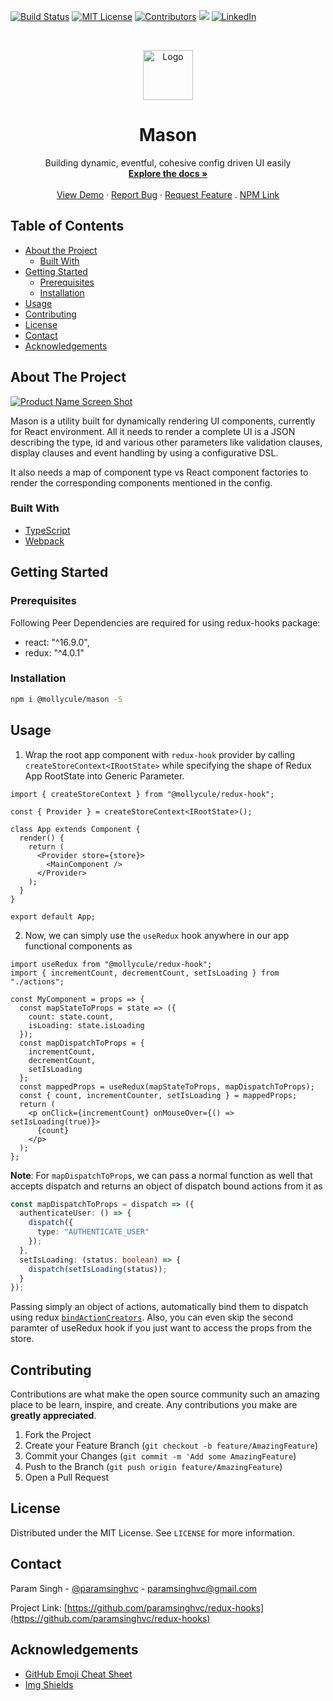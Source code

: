 <!-- PROJECT SHIELDS -->

[![Build Status][build-shield]]()
[![MIT License][license-shield]][license-url]
[![Contributors][contributors-shield]]()
<img src="https://img.badgesize.io/paramsinghvc/mason/master/dist/index.js?style=for-the-badge&compression=gzip&label=gzip+size&max=3000&softmax=2000">
[![LinkedIn][linkedin-shield]][linkedin-url]

<!-- PROJECT LOGO -->
<br />
<p align="center">
  <a href="https://github.com/paramsinghvc/redux-hooks">
    <img src="https://user-images.githubusercontent.com/4329912/59576593-06a31000-90de-11e9-9187-2abbd4009ba4.png" alt="Logo" width="80" height="80">
  </a>

  <h1 align="center">Mason</h1>

  <p align="center">
    Building dynamic, eventful, cohesive config driven UI easily
    <br />
    <a href="https://www.npmjs.com/package/@mollycule/redux-hook"><strong>Explore the docs »</strong></a>
    <br />
    <br />
    <a href="https://codesandbox.io/s/typescript-redux-3bb54?fontsize=14">View Demo</a>
    ·
    <a href="https://github.com/paramsinghvc/redux-hooks/issues">Report Bug</a>
    ·
    <a href="https://github.com/paramsinghvc/redux-hooks/issues">Request Feature</a>
    .
    <a href="https://www.npmjs.com/package/@mollycule/redux-hook">NPM Link</a>
  </p>
</p>

<!-- TABLE OF CONTENTS -->

## Table of Contents

- [About the Project](#about-the-project)
  - [Built With](#built-with)
- [Getting Started](#getting-started)
  - [Prerequisites](#prerequisites)
  - [Installation](#installation)
- [Usage](#usage)
- [Contributing](#contributing)
- [License](#license)
- [Contact](#contact)
- [Acknowledgements](#acknowledgements)

<!-- ABOUT THE PROJECT -->

## About The Project

[![Product Name Screen Shot][product-screenshot]](https://example.com)

Mason is a utility built for dynamically rendering UI components, currently for React environment. All it needs to render a complete UI is a JSON describing the type, id and various other parameters like validation clauses, display clauses and event handling by using a configurative DSL.

It also needs a map of component type vs React component factories to render the corresponding components mentioned in the config.

### Built With

- [TypeScript](https://www.typescriptlang.org/)
- [Webpack](https://webpack.js.org/)

<!-- GETTING STARTED -->

## Getting Started

### Prerequisites

Following Peer Dependencies are required for using redux-hooks package:

- react: "^16.9.0",
- redux: "^4.0.1"

### Installation

```sh
npm i @mollycule/mason -S
```

<!-- USAGE EXAMPLES -->

## Usage

1. Wrap the root app component with `redux-hook` provider by calling `createStoreContext<IRootState>` while specifying the shape of Redux App RootState into Generic Parameter.

```tsx
import { createStoreContext } from "@mollycule/redux-hook";

const { Provider } = createStoreContext<IRootState>();

class App extends Component {
  render() {
    return (
      <Provider store={store}>
        <MainComponent />
      </Provider>
    );
  }
}

export default App;
```

2. Now, we can simply use the `useRedux` hook anywhere in our app functional components as

```tsx
import useRedux from "@mollycule/redux-hook";
import { incrementCount, decrementCount, setIsLoading } from "./actions";

const MyComponent = props => {
  const mapStateToProps = state => ({
    count: state.count,
    isLoading: state.isLoading
  });
  const mapDispatchToProps = {
    incrementCount,
    decrementCount,
    setIsLoading
  };
  const mappedProps = useRedux(mapStateToProps, mapDispatchToProps);
  const { count, incrementCounter, setIsLoading } = mappedProps;
  return (
    <p onClick={incrementCount} onMouseOver={() => setIsLoading(true)}>
      {count}
    </p>
  );
};
```

**Note**: For `mapDispatchToProps`, we can pass a normal function as well that accepts dispatch and returns an object of dispatch bound actions from it as

```ts
const mapDispatchToProps = dispatch => ({
  authenticateUser: () => {
    dispatch({
      type: "AUTHENTICATE_USER"
    });
  },
  setIsLoading: (status: boolean) => {
    dispatch(setIsLoading(status));
  }
});
```

Passing simply an object of actions, automatically bind them to dispatch using redux [`bindActionCreators`](https://redux.js.org/api/bindactioncreators). Also, you can even skip the second paramter of useRedux hook if you just want to access the props from the store.

<!-- CONTRIBUTING -->

## Contributing

Contributions are what make the open source community such an amazing place to be learn, inspire, and create. Any contributions you make are **greatly appreciated**.

1. Fork the Project
2. Create your Feature Branch (`git checkout -b feature/AmazingFeature`)
3. Commit your Changes (`git commit -m 'Add some AmazingFeature`)
4. Push to the Branch (`git push origin feature/AmazingFeature`)
5. Open a Pull Request

<!-- LICENSE -->

## License

Distributed under the MIT License. See `LICENSE` for more information.

<!-- CONTACT -->

## Contact

Param Singh - [@paramsinghvc](https://github.com/paramsinghvc) - paramsinghvc@gmail.com

Project Link: [https://github.com/paramsinghvc/redux-hooks](https://github.com/paramsinghvc/redux-hooks)

<!-- ACKNOWLEDGEMENTS -->

## Acknowledgements

- [GitHub Emoji Cheat Sheet](https://www.webpagefx.com/tools/emoji-cheat-sheet)
- [Img Shields](https://shields.io)

<!-- MARKDOWN LINKS & IMAGES -->

[build-shield]: https://img.shields.io/badge/build-passing-brightgreen.svg?style=for-the-badge
[contributors-shield]: https://img.shields.io/badge/contributors-1-orange.svg?style=for-the-badge
[license-shield]: https://img.shields.io/badge/license-MIT-blue.svg?style=for-the-badge
[license-url]: https://choosealicense.com/licenses/mit
[linkedin-shield]: https://img.shields.io/badge/-LinkedIn-black.svg?style=for-the-badge&logo=linkedin&colorB=0077B5
[linkedin-url]: https://www.linkedin.com/in/paramsinghvc
[product-screenshot]: https://user-images.githubusercontent.com/4329912/59576904-0d7e5280-90df-11e9-868d-dec257ed1626.png

